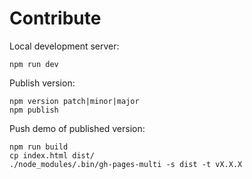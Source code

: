 # Contribute

Local development server:

    npm run dev

Publish version:

    npm version patch|minor|major
    npm publish

Push demo of published version:

    npm run build
    cp index.html dist/
    ./node_modules/.bin/gh-pages-multi -s dist -t vX.X.X
